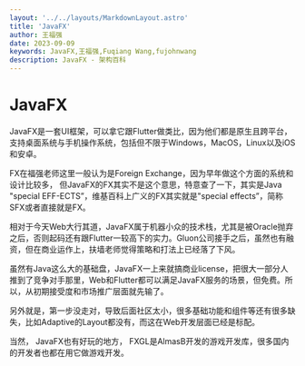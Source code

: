 ```yaml
---
layout: '../../layouts/MarkdownLayout.astro'
title: 'JavaFX'
author: 王福强
date: 2023-09-09
keywords: JavaFX,王福强,Fuqiang Wang,fujohnwang
description: JavaFX - 架构百科
---
```


# JavaFX

JavaFX是一套UI框架，可以拿它跟Flutter做类比，因为他们都是原生且跨平台，支持桌面系统与手机操作系统，包括但不限于Windows，MacOS，Linux以及iOS和安卓。

FX在福强老师这里一般认为是Foreign Exchange，因为早年做这个方面的系统和设计比较多， 但JavaFX的FX其实不是这个意思，特意查了一下，其实是Java "special EFF-ECTS”，维基百科上广义的FX其实就是"special effects”，简称SFX或者直接就是FX。

相对于今天Web大行其道，JavaFX属于机器小众的技术栈，尤其是被Oracle抛弃之后，否则起码还有跟Flutter一较高下的实力。Gluon公司接手之后，虽然也有融资，但在商业运作上，扶墙老师觉得策略和打法上已经落了下风。

虽然有Java这么大的基础盘，JavaFX一上来就搞商业license，把很大一部分人推到了竞争对手那里，Web和Flutter都可以满足JavaFX服务的场景，但免费。所以，从初期接受度和市场推广层面就先输了。

另外就是，第一步没走对，导致后面社区太小，很多基础功能和组件等还有很多缺失，比如Adaptive的Layout都没有，而这在Web开发层面已经是标配。

当然， JavaFX也有好玩的地方， FXGL是AlmasB开发的游戏开发库，很多国内的开发者也都在用它做游戏开发。

